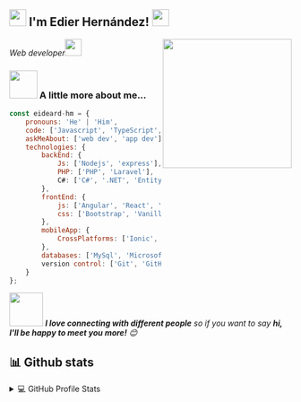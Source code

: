 <h2><img src="https://emojis.slackmojis.com/emojis/images/1531849430/4246/blob-sunglasses.gif?1531849430" width="30"/> I'm Edier Hernández! <img src="https://media.giphy.com/media/hvRJCLFzcasrR4ia7z/giphy.gif" width="30"></h2>
<img align='right' src="https://media.giphy.com/media/M9gbBd9nbDrOTu1Mqx/giphy.gif" width="230">
<p><em>Web developer<img src="https://media.giphy.com/media/WUlplcMpOCEmTGBtBW/giphy.gif" width="30"> 
</em></p>

### <img src="https://media.giphy.com/media/VgCDAzcKvsR6OM0uWg/giphy.gif" width="50"> A little more about me...  

```javascript
const eideard-hm = {
    pronouns: 'He' | 'Him',
    code: ['Javascript', 'TypeScript', 'Java', 'PHP'],
    askMeAbout: ['web dev', 'app dev'],
    technologies: {
        backEnd: {
            Js: ['Nodejs', 'express'],
            PHP: ['PHP', 'Laravel'],
            C#: ['C#', '.NET', 'Entity Framework']
        },
        frontEnd: {
            js: ['Angular', 'React', 'Vanila JavaScript'],
            css: ['Bootstrap', 'Vanilla CSS']
        },
        mobileApp: {
            CrossPlatforms: ['Ionic', 'React Native'],   
        },
        databases: ['MySql', 'Microsoft SQL Server', 'Mongodb'],
        version control: ['Git', 'GitHub']
    }
};
```

<img src="https://media.giphy.com/media/LnQjpWaON8nhr21vNW/giphy.gif" width="60"> <em><b>I love connecting with different people</b> so if you want to say <b>hi, I'll be happy to meet you more!</b> 😊</em>

## 📊 Github stats

<!-- https://github.com/anuraghazra/github-readme-stats -->
<details> 
  <summary>💻 GitHub Profile Stats</summary>
  <br/>
    <a href="https://github.com/eideard-hm"><img alt="eideard-hm's Github Stats" src="https://denvercoder1-github-readme-stats.vercel.app/api/?username=eideard-hm&show_icons=true&count_private=true&theme=react&hide_border=true&bg_color=1F222E&title_color=F85D7F&icon_color=F8D866" height="192px"/></a>
  <a href="https://github.com/eideard-hm"><img alt="eideard-hm's Top Languages" src="https://github-readme-stats.vercel.app/api/top-langs/?username=eideard-hm&langs_count=8&layout=compact&theme=react&hide_border=true&bg_color=1F222E&title_color=F85D7F&icon_color=F8D866&hide=Jupyter%20Notebook" height="192px"/></a>
  <br/>
  <b>Note:</b> Top languages is only a metric of the languages my public code consists of and doesn't reflect experience or skill level.
</details>

<!-- https://github.com/ashutosh00710/github-readme-activity-graph -->
<!-- <a href="https://github.com/eideard-hm?tab=repositories"><img alt="eideard-hm's Activity Graph" src="https://denvercoder1-activity-graph.herokuapp.com/graph/?username=eideard-hm&bg_color=1F222E&color=F8D866&line=F85D7F&point=FFFFFF&hide_border=true" /></a> -->

